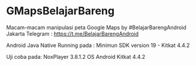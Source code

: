 # GMapsBelajarBareng
Macam-macam manipulasi peta Google Maps by #BelajarBarengAndroid Jakarta
Telegram : https://t.me/BelajarBarengAndroid

Android Java Native
Running pada :
Minimun SDK version 19 - Kitkat 4.4.2

Uji coba pada:
NoxPlayer 3.8.1.2 OS Android Kitkat 4.4.2
